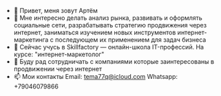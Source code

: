 - 👋 Привет, меня зовут Артём 
- 👀 Мне интересно делать анализ рынка, развивать и оформлять социальные сети, разрабатывать стратегию продвижения через интернет, заниматься изучением новых инструментов интернет-маркетинга с последующем их применением для задач бизнеса 
- 🌱 Сейчас учусь в Skillfactory — онлайн-школа IT-профессий. На курсе: "интернет-маркетолог"
- 💞️ Буду рад сотрудничать с компаниями которые заинтересованы в продвижении через интернет 
- 📫 Мои контакты Email: tema77q@icloud.com Whatsapp: +79046079866 

<!---
ArtemAlbikov/ArtemAlbikov is a ✨ special ✨ repository because its `README.md` (this file) appears on your GitHub profile.
You can click the Preview link to take a look at your changes.
--->
